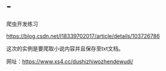 # -
爬虫开发练习

https://blog.csdn.net/l18339702017/article/details/103726786

这次的实例是要爬取小说内容并且保存至txt文档。

网址：https://www.xs4.cc/dushizhiwozhendewudi/
